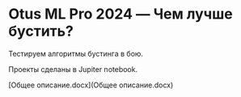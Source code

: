 Otus ML Pro 2024 — Чем лучше бустить? 
================
Тестируем алгоритмы бустинга в бою.

Проекты сделаны в Jupiter notebook.

[Общее описание.docx](Общее описание.docx)

